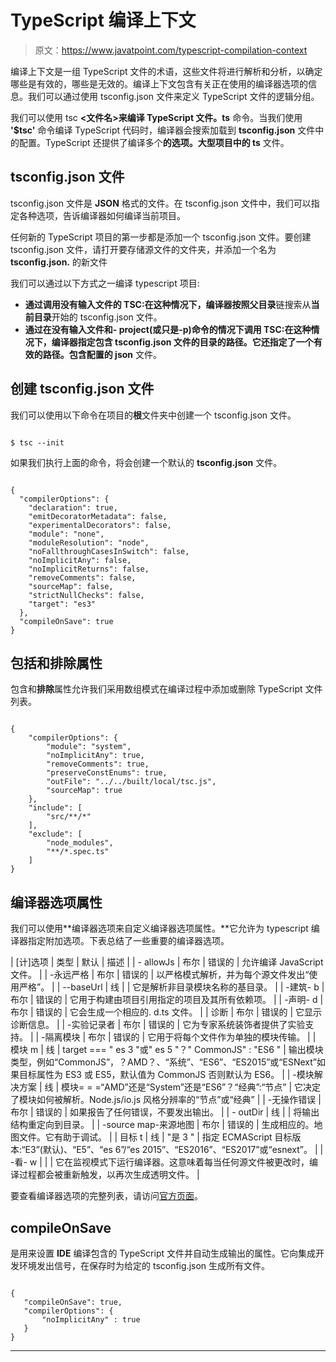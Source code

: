 # TypeScript 编译上下文

> 原文：<https://www.javatpoint.com/typescript-compilation-context>

编译上下文是一组 TypeScript 文件的术语，这些文件将进行解析和分析，以确定哪些是有效的，哪些是无效的。编译上下文包含有关正在使用的编译器选项的信息。我们可以通过使用 tsconfig.json 文件来定义 TypeScript 文件的逻辑分组。

我们可以使用 tsc **<文件名>来编译 TypeScript 文件。ts** 命令。当我们使用 **'$tsc'** 命令编译 TypeScript 代码时，编译器会搜索加载到 **tsconfig.json** 文件中的配置。TypeScript 还提供了编译多个**的选项。大型项目中的 ts** 文件。

## tsconfig.json 文件

tsconfig.json 文件是 **JSON** 格式的文件。在 tsconfig.json 文件中，我们可以指定各种选项，告诉编译器如何编译当前项目。

任何新的 TypeScript 项目的第一步都是添加一个 tsconfig.json 文件。要创建 tsconfig.json 文件，请打开要存储源文件的文件夹，并添加一个名为 **tsconfig.json.** 的新文件

我们可以通过以下方式之一编译 typescript 项目:

*   **通过调用没有输入文件的 TSC:**在这种情况下，编译器按照**父目录**链搜索从**当前目录**开始的 tsconfig.json 文件。
*   **通过在没有输入文件和- project(或只是-p)命令的情况下调用 TSC:**在这种情况下，编译器指定包含 tsconfig.json 文件的目录的路径。它还指定了一个有效的**路径。包含配置的 json** 文件。

## 创建 tsconfig.json 文件

我们可以使用以下命令在项目的**根**文件夹中创建一个 tsconfig.json 文件。

```

$ tsc --init                 

```

如果我们执行上面的命令，将会创建一个默认的 **tsconfig.json** 文件。

```

{  
  "compilerOptions": {  
    "declaration": true,  
    "emitDecoratorMetadata": false,  
    "experimentalDecorators": false,  
    "module": "none",  
    "moduleResolution": "node",  
    "noFallthroughCasesInSwitch": false,  
    "noImplicitAny": false,  
    "noImplicitReturns": false,  
    "removeComments": false,  
    "sourceMap": false,  
    "strictNullChecks": false,  
    "target": "es3"  
  },  
  "compileOnSave": true  
}

```

## 包括和排除属性

包含和**排除**属性允许我们采用数组模式在编译过程中添加或删除 TypeScript 文件列表。

```

{
    "compilerOptions": {
        "module": "system",
        "noImplicitAny": true,
        "removeComments": true,
        "preserveConstEnums": true,
        "outFile": "../../built/local/tsc.js",
        "sourceMap": true
    },
    "include": [
        "src/**/*"
    ],
    "exclude": [
        "node_modules",
        "**/*.spec.ts"
    ]
}

```

## 编译器选项属性

我们可以使用**编译器选项来自定义编译器选项属性。**它允许为 typescript 编译器指定附加选项。下表总结了一些重要的编译器选项。

| [计]选项 | 类型 | 默认 | 描述 |
| - allowJs | 布尔 | 错误的 | 允许编译 JavaScript 文件。 |
| -永远严格 | 布尔 | 错误的 | 以严格模式解析，并为每个源文件发出“使用严格”。 |
| --baseUrl | 线 |  | 它是解析非目录模块名称的基目录。 |
| -建筑- b | 布尔 | 错误的 | 它用于构建由项目引用指定的项目及其所有依赖项。 |
| -声明- d | 布尔 | 错误的 | 它会生成一个相应的. d.ts 文件。 |
| 诊断 | 布尔 | 错误的 | 它显示诊断信息。 |
| -实验记录者 | 布尔 | 错误的 | 它为专家系统装饰者提供了实验支持。 |
| -隔离模块 | 布尔 | 错误的 | 它用于将每个文件作为单独的模块传输。 |
| 模块 m | 线 | target === " es 3 "或" es 5 "？" CommonJS" : "ES6 " | 输出模块类型，例如“CommonJS”，？AMD？、“系统”、“ES6”、“ES2015”或“ESNext”如果目标属性为 ES3 或 ES5，默认值为 CommonJS 否则默认为 ES6。 |
| -模块解决方案 | 线 | 模块= = =“AMD”还是“System”还是“ES6”？“经典”:“节点” | 它决定了模块如何被解析。Node.js/io.js 风格分辨率的“节点”或“经典” |
| -无操作错误 | 布尔 | 错误的 | 如果报告了任何错误，不要发出输出。 |
| - outDir | 线 |  | 将输出结构重定向到目录。 |
| -source map-来源地图 | 布尔 | 错误的 | 生成相应的。地图文件。它有助于调试。 |
| 目标 t | 线 | "是 3 " | 指定 ECMAScript 目标版本:“E3”(默认)、“E5”、“es 6”/“es 2015”、“ES2016”、“ES2017”或“esnext”。 |
| -看- w |  |  | 它在监视模式下运行编译器。这意味着每当任何源文件被更改时，编译过程都会被重新触发，以再次生成透明文件。 |

要查看编译器选项的完整列表，请访问[官方页面](https://www.typescriptlang.org/docs/handbook/compiler-options.html)。

## compileOnSave

是用来设置 **IDE** 编译包含的 TypeScript 文件并自动生成输出的属性。它向集成开发环境发出信号，在保存时为给定的 tsconfig.json 生成所有文件。

```

{
   "compileOnSave": true,
   "compilerOptions": {
       "noImplicitAny" : true
   }
}

```

* * *